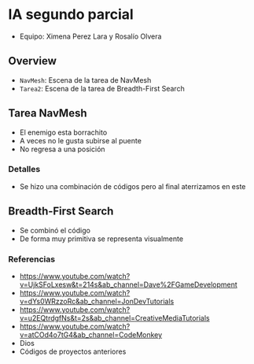 # IA segundo parcial
- Equipo: Ximena Perez Lara y Rosalío Olvera


##  Overview

- `NavMesh`: Escena de la tarea de NavMesh
- `Tarea2`: Escena de la tarea de Breadth-First Search

## Tarea NavMesh
- El enemigo esta borrachito
- A veces no le gusta subirse al puente
- No regresa a una posición
### Detalles 
- Se hizo una combinación de códigos pero al final aterrizamos en este
## Breadth-First Search
- Se combinó el código
- De forma muy primitiva se representa visualmente
### Referencias

- https://www.youtube.com/watch?v=UjkSFoLxesw&t=214s&ab_channel=Dave%2FGameDevelopment
- https://www.youtube.com/watch?v=dYs0WRzzoRc&ab_channel=JonDevTutorials
- https://www.youtube.com/watch?v=u2EQtrdgfNs&t=2s&ab_channel=CreativeMediaTutorials
- https://www.youtube.com/watch?v=atCOd4o7tG4&ab_channel=CodeMonkey
- Dios 
- Códigos de proyectos anteriores 

